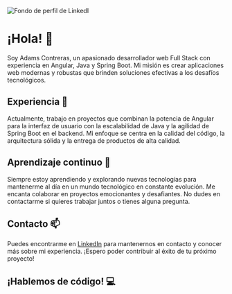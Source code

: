 ![Fondo de perfil de LinkedI](https://images.pexels.com/photos/276452/pexels-photo-276452.jpeg?auto=compress&cs=tinysrgb&w=1260&h=750&dpr=1)


# ¡Hola! 👋

Soy Adams Contreras, un apasionado desarrollador web Full Stack con experiencia en Angular, Java y Spring Boot. Mi misión es crear aplicaciones web modernas y robustas que brinden soluciones efectivas a los desafíos tecnológicos.

## Experiencia 💼

Actualmente, trabajo en proyectos que combinan la potencia de Angular para la interfaz de usuario con la escalabilidad de Java y la agilidad de Spring Boot en el backend. Mi enfoque se centra en la calidad del código, la arquitectura sólida y la entrega de productos de alta calidad.

## Aprendizaje continuo 🚀

Siempre estoy aprendiendo y explorando nuevas tecnologías para mantenerme al día en un mundo tecnológico en constante evolución. Me encanta colaborar en proyectos emocionantes y desafiantes. No dudes en contactarme si quieres trabajar juntos o tienes alguna pregunta.

## Contacto 📫

Puedes encontrarme en [LinkedIn](https://www.linkedin.com/in/adams-contreras-390762215/) para mantenernos en contacto y conocer más sobre mi experiencia. ¡Espero poder contribuir al éxito de tu próximo proyecto!

## ¡Hablemos de código! 💻
